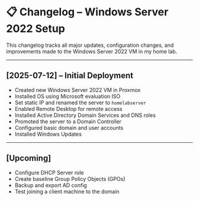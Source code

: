 # 📋 Changelog – Windows Server 2022 Setup

This changelog tracks all major updates, configuration changes, and improvements made to the Windows Server 2022 VM in my home lab.

---

## [2025-07-12] – Initial Deployment
- Created new Windows Server 2022 VM in Proxmox
- Installed OS using Microsoft evaluation ISO
- Set static IP and renamed the server to `homelabserver`
- Enabled Remote Desktop for remote access
- Installed Active Directory Domain Services and DNS roles
- Promoted the server to a Domain Controller
- Configured basic domain and user accounts
- Installed Windows Updates

---

## [Upcoming]
- Configure DHCP Server role
- Create baseline Group Policy Objects (GPOs)
- Backup and export AD config
- Test joining a client machine to the domain
